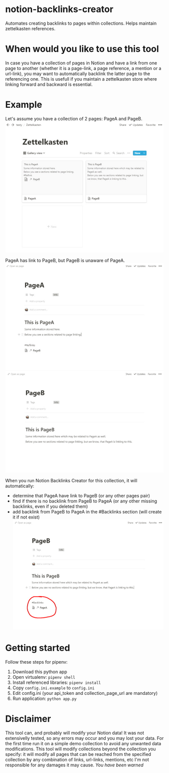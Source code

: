 # notion-backlinks-creator
Automates creating backlinks to pages within collections. Helps maintain zettelkasten references.

# When would you like to use this tool
In case you have a collection of pages in Notion and have a link from one page to another (whether it is a page-link, a page reference, a mention or a url-link), you may want to automatically backlink the latter page to the referencing one. This is usefull if you maintain a zettelkasten store where linking forward and backward is essential.

# Example
Let's assume you have a collection of 2 pages: PageA and PageB. 
![Example collection](/docs/images/example-collection.jpg)

PageA has link to PageB, but PageB is unaware of PageA.
![PageA](/docs/images/example-pagea.jpg)
![PageB](/docs/images/example-pageb.jpg)

When you run Notion Backlinks Creator for this collection, it will automatically:
- determine that PageA have link to PageB (or any other pages pair)
- find if there is no backlink from PageB to PageA (or any other missing backlinks, even if you deleted them)
- add backlink from PageB to PageA in the #Backlinks section (will create it if not exist)
![PageB](/docs/images/example-pageb-result.jpg)

# Getting started
Follow these steps for pipenv:
1. Download this python app
2. Open virtualenv: <code>pipenv shell</code>
3. Install referenced libraries: <code>pipenv install</code>
4. Copy <code>config.ini.example</code> to <code>config.ini</code>
5. Edit config.ini (your api_token and collection_page_url are mandatory)
6. Run application: <code>python app.py</code>

# Disclaimer
This tool can, and probably will modify your Notion data! It was not extensivelly tested, so any errors may occur and you may lost your data.
For the first time run it on a simple demo collection to avoid any unwanted data modifications.
This tool will modify collections beyond the collection you specify: it will modify all pages that can be reached from the specified collection by any combination of links, url-links, mentions, etc 
I'm not responsible for any damages it may cause.
*You have been warned*
